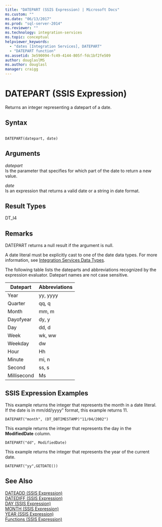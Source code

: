 ```yaml
---
title: "DATEPART (SSIS Expression) | Microsoft Docs"
ms.custom: ""
ms.date: "06/13/2017"
ms.prod: "sql-server-2014"
ms.reviewer: ""
ms.technology: integration-services
ms.topic: conceptual
helpviewer_keywords: 
  - "dates [Integration Services], DATEPART"
  - "DATEPART function"
ms.assetid: 3e590094-fc49-4144-805f-fdc1bf2fe509
author: douglaslMS
ms.author: douglasl
manager: craigg
---
```

# DATEPART (SSIS Expression)
  Returns an integer representing a datepart of a date.  
  
## Syntax  
  
```  
  
DATEPART(datepart, date)  
```  
  
## Arguments  
 *datepart*  
 Is the parameter that specifies for which part of the date to return a new value.  
  
 *date*  
 Is an expression that returns a valid date or a string in date format.  
  
## Result Types  
 DT_I4  
  
## Remarks  
 DATEPART returns a null result if the argument is null.  
  
 A date literal must be explicitly cast to one of the date data types. For more information, see [Integration Services Data Types](../data-flow/integration-services-data-types.md).  
  
 The following table lists the dateparts and abbreviations recognized by the expression evaluator. Datepart names are not case sensitive.  
  
|Datepart|Abbreviations|  
|--------------|-------------------|  
|Year|yy, yyyy|  
|Quarter|qq, q|  
|Month|mm, m|  
|Dayofyear|dy, y|  
|Day|dd, d|  
|Week|wk, ww|  
|Weekday|dw|  
|Hour|Hh|  
|Minute|mi, n|  
|Second|ss, s|  
|Millisecond|Ms|  
  
## SSIS Expression Examples  
 This example returns the integer that represents the month in a date literal. If the date is in mm/dd/yyyy" format, this example returns 11.  
  
```  
DATEPART("month", (DT_DBTIMESTAMP)"11/04/2002")  
```  
  
 This example returns the integer that represents the day in the **ModifiedDate** column.  
  
```  
DATEPART("dd", ModifiedDate)  
```  
  
 This example returns the integer that represents the year of the current date.  
  
```  
DATEPART("yy",GETDATE())  
```  
  
## See Also  
 [DATEADD &#40;SSIS Expression&#41;](dateadd-ssis-expression.md)   
 [DATEDIFF &#40;SSIS Expression&#41;](datediff-ssis-expression.md)   
 [DAY &#40;SSIS Expression&#41;](day-ssis-expression.md)   
 [MONTH &#40;SSIS Expression&#41;](month-ssis-expression.md)   
 [YEAR &#40;SSIS Expression&#41;](year-ssis-expression.md)   
 [Functions &#40;SSIS Expression&#41;](functions-ssis-expression.md)  
  
  
